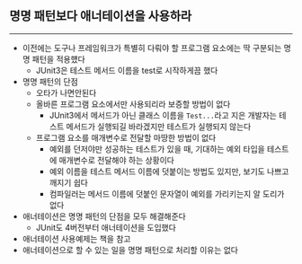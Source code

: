## 명명 패턴보다 애너테이션을 사용하라
---
- 이전에는 도구나 프레임워크가 특별히 다뤄야 할 프로그램 요소에는 딱 구분되는 명명 패턴을 적용헀다
	- JUnit3은 테스트 메서드 이름을 test로 시작하게끔 했다
- 명명 패턴의 단점
	- 오타가 나면안된다
	- 올바른 프로그램 요소에서만 사용되리라 보증할 방법이 없다
		- JUnit3에서 메서드가 아닌 클래스 이름을 `Test...`라고 지은 개발자는 테스트 메서드가 실행되길 바라겠지만 테스트가 실행되지 않는다
	- 프로그램 요소를 매개변수로 전달할 마땅한 방법이 없다
		- 예외를 던저야만 성공하는 테스트가 있을 때, 기대하는 예외 타입을 테스트에 매개변수로 전달해야 하는 상황이다
		- 예외 이름을 테스트 메서드 이름에 덧붙이는 방법도 있지만, 보기도 나쁘고 깨지기 쉽다
		- 컴파일러는 메서드 이름에 덧붙인 문자열이 예외를 가리키는지 알 도리가 없다
- 애너테이션은 명명 패턴의 단점을 모두 해결해준다
	- JUnit도 4버전부터 애너테이션을 도입했다
- 애너테이션 사용예제는 책을 참고
- 애너테이션으로 할 수 있는 일을 명명 패턴으로 처리할 이유는 없다